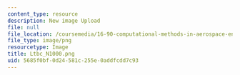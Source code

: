 ```yaml
---
content_type: resource
description: New image Upload
file: null
file_location: /coursemedia/16-90-computational-methods-in-aerospace-engineering-spring-2014/5685f0bf0d24581c255e0addfcdd7c93_Ltbc_N1000.png
file_type: image/png
resourcetype: Image
title: Ltbc_N1000.png
uid: 5685f0bf-0d24-581c-255e-0addfcdd7c93
---
```

